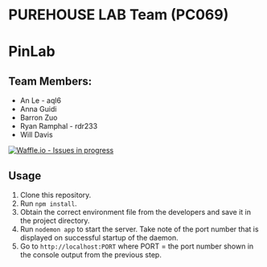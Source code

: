 # PUREHOUSE LAB Team (PC069)

# PinLab

## Team Members:
* An Le - aql6
* Anna Guidi
* Barron Zuo
* Ryan Ramphal - rdr233
* Will Davis

[![Waffle.io - Issues in progress](https://badge.waffle.io/rramphal100/purehouse.svg?label=in%20progress&title=In%20Progress)](http://waffle.io/rramphal100/purehouse)

## Usage
1. Clone this repository.
2. Run `npm install`.
3. Obtain the correct environment file from the developers and save it in the project directory.
4. Run `nodemon app` to start the server. Take note of the port number that is displayed on successful startup of the daemon.
5. Go to `http://localhost:PORT` where PORT = the port number shown in the console output from the previous step.